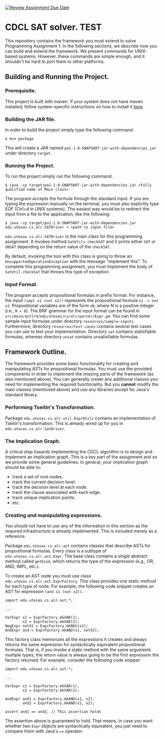 [![Review Assignment Due Date](https://classroom.github.com/assets/deadline-readme-button-24ddc0f5d75046c5622901739e7c5dd533143b0c8e959d652212380cedb1ea36.svg)](https://classroom.github.com/a/JOARfkpj)

# CDCL SAT solver. TEST

This repository contains the framework you must extend to solve
Programming Assignment 1. In the following sections, we describe how you can build
and extend the framework. We present commands for UNIX-based
systems. However, these commands are simple enough, and it shouldn't
be hard to port them to other platforms.

## Building and Running the Project.

### Prerequisite.

This project is built with maven. If your system does not have maven
installed, follow system-specific instructions on how to install it
[here](https://maven.apache.org/install.html).

### Building the JAR file.

In order to build the project simply type the following command:

```
$ mvn package
```

This will create a JAR named
`pa1-1.0-SNAPSHOT-jar-with-dependencies.jar` under directory `target`.

### Running the Project.

To run the project simply run the following command:

```
$ java -cp target/pa1-1.0-SNAPSHOT-jar-with-dependencies.jar <fully qualified name of Main class>
```

The program accepts the formula through the standard input. If you are
typing the expression manually on the terminal, you must also explicitly
type EOF (Ctrl+d in UNIX systems). The easiest way would be to redirect
the input from a file to the application, like the following:

```
$ java -cp target/pa1-1.0-SNAPSHOT-jar-with-dependencies.jar edu.utexas.cs.alr.SATDriver < <path to input file>
```

`edu.utexas.cs.alr.SATDriver` is the main class for this programming
assignment. It invokes method `SatUtils.checkSAT` and it prints either `SAT`
or `UNSAT` depending on the return value of the `checkSAT`.

By default, invoking the tool with this class is going
to throw an `UnsupportedOperationException` with the message
"implement this". To complete this programming assignment,
you must implement the body of `SatUtil.checkSat` that throws this type of exception.

### Input Format.

The program accepts propositional formulas in prefix format. For
instance, the input `(impl x1 (not x2))` represents the propositional
formula `x1 -> not x2`. Propositional variables are of the form `xN`,
where N is a positive integer (i.e., `N > 0`). The BNF grammar for the
input format can be found in
`src/main/antlr4/edu/utexas/cs/alr/parser/Expr.g4`. You can find some
sample input formulas under directory
`resources/sample-inputs`. Furthermore, directory
`resources/test-cases` contains several test cases you can use to test
your implementation. Directory `sat` contains statisfiable formulas,
whereas directory `unsat` contains unsatisfiable formulas.

## Framework Outline.

The framework provides some basic functionality for creating and
manipulating ASTs for propositional formulas. You must use the
provided components in order to implement the missing parts of the
framework (as also mentioned above). You can generally create any
additional classes you need for implementing the required
functionality. But you **cannot** modify the main classes (mentioned
above) and use any libraries except for Java's standard library.

### Performing Tseitin's Transformation.

Package `edu.utexas.cs.alr.util.ExprUtils` contains an implementation of
Tseitin's transformation. This is already wired up for you in `edu.utexas.cs.alr.SatDriver`.

### The Implication Graph.

A critical step towards implementing the CDCL algorithm is to
design and implement an implication graph. This is a key part
of the assignment and so we provide some general guidelines.
In general, your implication graph should be able to:

- track a set of root nodes.
- track the current decision level.
- track the decision level at each node.
- track the clause associated with each edge.
- track unique implication points.
- etc.

### Creating and manipulating expressions.

You should not have to use any of the information in this section
as the required infrastructure is already implemented. This is
included merely as a reference.

Package `edu.utexas.cs.alr.ast` contains classes that describe
ASTs for propositional formulas. Every class is a subtype of
`edu.utexas.cs.alr.ast.Expr`. The base class contains a single
abstract method called `getKind`, which returns the type of the
expression (e.g., OR, AND, IMPL, etc.).

To create an AST node you must use class
`edu.utexas.cs.alr.ast.ExprFactory`. This class provides one
static method for each type of node. For example, the following
code snippet creates an AST for expression `(and x1 (not x2))`.

```
import edu.utexas.cs.alr.ast.*;

...

VarExpr x1 = ExprFactory.mkVAR(1),
        x2 = ExprFactory.mkVAR(2);
NegExpr notX2 = ExprFactory.mkNEG(x2);
AndExpr and = ExprFactory.mkAND(x1, notX2);
```

This factory class memorizes all the expressions it creates and always returns
the same expression for syntactically equivalent propositional formulas. That is,
if you invoke a static method with the same arguments multiple types, the return
value is always going to be the first expression the factory returned. For example,
consider the following code snippet:

```
import edu.utexas.cs.alr.ast.*;

...

VarExpr x1 = ExprFactory.mkVAR(1),
        x2 = ExprFactory.mkVAR(2);

AndExpr and1 = ExprFactory.mkAND(x1, x2),
        and2 = ExprFactory.mkAND(x1, x2);

assert and1 == and2; // This assertion holds
```

The assertion above is guaranteed to hold. That means, in case you want whether two
`Expr` objects are syntactically equivalent, you just need to compare them with Java's
`==` operator.
